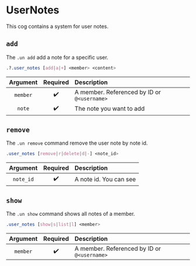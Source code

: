 # UserNotes

This cog contains a system for user notes.


## `add`

The `.un add` add a note for a specific user.

```css
.?.user_notes [add|a|+] <member> <content>
```

|Argument|Required|Description|
|:------:|:------:|:----------|
|`member`|:heavy_check_mark:|A member. Referenced by ID or `@<username>` |
|`note`|:heavy_check_mark:|The note you want to add|



## `remove`

The `.un remove` command remove the user note by note id.

```css
.user_notes [remove|r|delete|d|-] <note_id>
```

|Argument|Required|Description|
|:------:|:------:|:----------|
|`note_id`|:heavy_check_mark:|A note id. You can see|


## `show`

The `.un show` command shows all notes of a member.

```css
.user_notes [show|s|list|l] <member>
```

|Argument|Required|Description|
|:------:|:------:|:----------|
|`member`|:heavy_check_mark:|A member. Referenced by ID or `@<username>`|